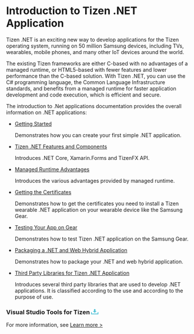 # Introduction to Tizen .NET Application

Tizen .NET is an exciting new way to develop applications for the Tizen operating system, running on 50 million Samsung devices, including TVs, wearables, mobile phones, and many other IoT devices around the world.

The existing Tizen frameworks are either C-based with no advantages of a managed runtime, or HTML5-based with fewer features and lower performance than the C-based solution. With Tizen .NET, you can use the C# programming language, the Common Language Infrastructure standards, and benefits from a managed runtime for faster application development and code execution, which is efficient and secure.

The introduction to .Net applications documentation provides the overall information on .NET applications:

- [Getting Started](getting-started/overview.md)

   Demonstrates how you can create your first simple .NET application.

- [Tizen .NET Features and Components](tutorials/details/features.md)

  Introduces .NET Core, Xamarin.Forms and TizenFX API.

- [Managed Runtime Advantages](tutorials/details/runtime.md)

  Introduces the various advantages provided by managed runtime.

- [Getting the Certificates](tutorials/certificates/getting-the-certificates.md)

  Demonstrates how to get the certificates you need to install a Tizen wearable .NET application on your wearable device like the Samsung Gear.

- [Testing Your App on Gear](tutorials/test/testing-your-app-on-gear.md)

  Demonstrates how to test Tizen .NET application on the Samsung Gear.

- [Packaging a .NET and Web Hybrid Application](tutorials/hybrid/create-dotnet-hybrid-package.md)

  Demonstrates how to package your .NET and web hybrid application.

- [Third Party Libraries for Tizen .NET Application](tutorials/library/library-list.md)

  Introduces several third party libraries that  are used to develop .NET applications. It is classified according to the use and according to the purpose of use.

### Visual Studio Tools for Tizen [![Download](media/ic_docs_download.png)](https://marketplace.visualstudio.com/items?itemName=tizen.VisualStudioToolsforTizen)

For more information, see [Learn more &gt;](../vstools/index.md)
